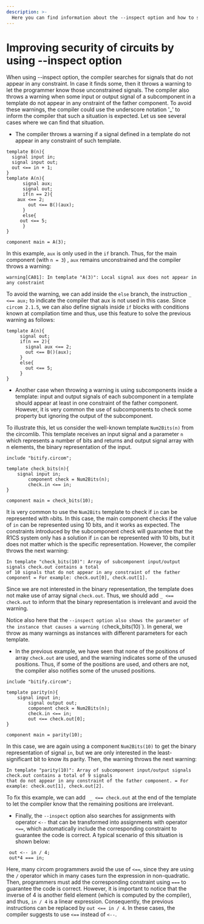 ```yaml
---
description: >-
  Here you can find information about the --inspect option and how to solve the warnings.
---
```

# Improving security of circuits by using --inspect option 

When using --inspect option, the compiler searches for signals that do not appear in any constraint. In case it finds some, then it throws a warning to let the programmer know those unconstrained signals. The compiler also throws a warning when some input or output signal of a subcomponent in a template do not appear in any onstraint of the father component. To avoid these warnings, the compiler could use the underscore notation '_' to inform the compiler that such a situation is expected. Let us see several cases where we can find that situation.

- The compiler throws a warning if a signal defined in a template do not appear in any constraint of such template.

```
template B(n){
  signal input in;
  signal input out;
  out <== in + 1;
}
template A(n){
      signal aux;
      signal out;
      if(n == 2){
	aux <== 2;
        out <== B()(aux);
      }
      else{
	 out <== 5;
      }
}

component main = A(3);
```

In this example, `aux` is only used in the `if` branch. Thus, for the main component (with `n = 3`) , `aux` remains unconstrained and the compiler throws a warning:

```warning[CA01]: In template "A(3)": Local signal aux does not appear in any constraint```

 To avoid the warning, we can add inside the `else` branch, the instruction `_ <== aux;` to indicate the compiler that aux is not used in this case.
 Since `circom 2.1.5`, we can also define signals inside `if` blocks with conditions known at compilation time and thus, use this feature to solve the previous warning as follows:
 ```
template A(n){
      signal out;
      if(n == 2){
        signal aux <== 2;
        out <== B()(aux);
      }
      else{
        out <== 5;
      }
}
 ```

- Another case when throwing a warning is using subcomponents inside a template: input and output signals of each subcomponent in a template should appear at least in one constraint of the father component.
However, it is very common the use of subcomponents to check some property but ignoring the output of the subcomponent.

To illustrate this, let us consider the well-known template `Num2Bits(n)` from the circomlib. This template receives an input signal and a parameter `n` which represents a number of bits and returns and output signal array with n elements, the binary representation of the input. 

```
include "bitify.circom";

template check_bits(n){
	signal input in;
        component check = Num2Bits(n);
        check.in <== in;
}

component main = check_bits(10);
```

It is very common to use the `Num2Bits` template to check if `in` can be represented with `n`bits. In this case, the main component checks if the value of `in` can be represented using 10 bits, and it works as expected. The constraints introduced by the subcomponent check will guarantee that the R1CS system only has a solution if `in` can be represented with 10 bits, but it does not matter which is the specific representation. However, the compiler throws the next warning:
```
In template "check_bits(10)": Array of subcomponent input/output signals check.out contains a total 
of 10 signals that do not appear in any constraint of the father component = For example: check.out[0], check.out[1].
```
 

Since we are not interested in the binary representation, the template does not make use of array signal `check.out`. Thus, we should add `_ <== check.out` to inform that the binary representation is irrelevant and avoid the warning.

Notice also here that the `--inspect option also shows the parameter of the instance that causes a warning (`check_bits(10)`). In general, we throw as many warnings as instances with different parameters for each template.

- In the previous example, we have seen that none of the positions of array `check.out` are used, and the warning indicates some of the unused positions. Thus, if some of the positions are used, and others are not, the compiler also notifies some of the unused positions. 

```
include "bitify.circom";

template parity(n){
	signal input in;
        signal output out;
        component check = Num2Bits(n);
        check.in <== in;
        out <== check.out[0];
}

component main = parity(10);
```

In this case, we are again using a component `Num2Bits(10)` to get the binary representation of signal `in`, but we are only interested in the least-significant bit to know its parity. Then, the warning throws the next warning: 
```
In template "parity(10)": Array of subcomponent input/output signals check.out contains a total of 9 signals 
that do not appear in any constraint of the father component. = For example: check.out[1], check.out[2].
 ```

To fix this example, we can add ` _ <== check.out` at the end of the template to let the compiler know that the remaining positions are irrelevant.

- Finally, the `--inspect` option also searches for assignments with operator `<--` that can be transformed into assignments with operator `<==`, which automatically include the corresponding constraint to guarantee the code is correct. A typical scenario of this situation is shown below:

```
 out <-- in / 4;
 out*4 === in;
```

Here, many circom programmers avoid the use of `<==`, since they are using the `/` operator which in many cases turn the expression in non-quadratic. Then, programmers must add the corresponding constraint using `===` to guarantee the code is correct. However, it is important to notice that the inverse of 4 is another field element (which is computed by the compiler), and thus, `in / 4` is a linear expression. Consequently, the previous instructions can be replaced by `out <== in / 4`. In these cases, the compiler suggests to use `<==` instead of `<--`.


